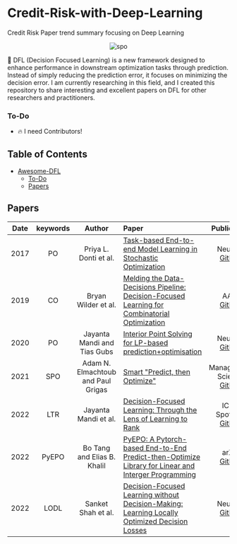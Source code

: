 # Credit-Risk-with-Deep-Learning
Credit Risk Paper trend summary focusing on Deep Learning

<p align="center"><img width="width size%" alt="spo" src="https://github.com/FinJun/Awesome-DFL-papers/assets/76249916/8e0ba391-af89-45cf-a2ea-155225bf9183"></p>

🚀 DFL (Decision Focused Learning) is a new framework designed to enhance performance in downstream optimization tasks through prediction. Instead of simply reducing the prediction error, it focuses on minimizing the decision error. I am currently researching in this field, and I created this repository to share interesting and excellent papers on DFL for other researchers and practitioners.


### To-Do

- 🔥 I need Contributors! 



## Table of Contents


- [Awesome-DFL](#Awesome-DFL-papers)
  - [To-Do](#To-Do)
  - [Papers](#Papers)


## Papers
     
|  Date  |       keywords        |Author                                          |Paper                                                                                                                                                                   |     Publication    |
| :-----: | :------------------: | :--------------------------------------------: | :-----------------------------------------------------------------------------------------------------------------------------------------------------------------------| :-----------------------------------------------------------: |
|  2017 |     PO     |Priya L. Donti et al.                        | [Task-based End-to-end Model Learning in Stochastic Optimization](https://proceedings.neurips.cc/paper/2017/file/3fc2c60b5782f641f76bcefc39fb2392-Paper.pdf)                             |NeurIPS <br> [Github](https://github.com/locuslab/e2e-model-learning)|
|  2019 |     CO     |Bryan Wilder et al.                                         | [Melding the Data-Decisions Pipeline: Decision-Focused Learning for Combinatorial Optimization](https://arxiv.org/abs/1809.05504)                                         |AAAI <br> [Github](https://github.com/bwilder0/aaai_melding_code)|
|  2020 |     PO     |Jayanta Mandi and Tias Gubs                                 | [Interior Point Solving for LP-based prediction+optimisation](https://proceedings.neurips.cc/paper/2020/file/51311013e51adebc3c34d2cc591fefee-Paper.pdf)                  |NeurIPS <br> [Github](https://github.com/JayMan91/NeurIPSIntopt)|
|  2021 |     SPO     |Adam N. Elmachtoub and Paul Grigas                         | [Smart "Predict, then Optimize"](https://arxiv.org/abs/1710.08005)                                                                                              |Management Science <br> [Github](https://github.com/paulgrigas/SmartPredictThenOptimize)|
|  2022 |     LTR     |Jayanta Mandi et al.                                       | [Decision-Focused Learning: Through the Lens of Learning to Rank](https://icml.cc/virtual/2022/spotlight/18376)                                                             |ICML Spotlight <br> [Github](https://github.com/jayman91/ltr-predopt) |
|  2022 |    PyEPO    |Bo Tang and Elias B. Khalil                                | [PyEPO: A Pytorch-based End-to-End Predict-then-Optimize Library for Linear and Interger Programming](https://arxiv.org/abs/2206.14234)                                     |arXiv <br> [Github](https://github.com/khalil-research/PyEPO) | 
|  2022 |    LODL     |Sanket Shah et al.                                         | [Decision-Focused Learning without Decision-Making: Learning Locally Optimized Decision Losses](https://projects.iq.harvard.edu/files/teamcore/files/lodl_-_neurips.pdf)       |NeurIPS <br> [Github](https://github.com/sanketkshah/LODLs) | 






